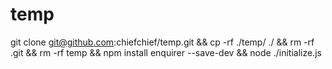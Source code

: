 # temp

git clone git@github.com:chiefchief/temp.git && cp -rf ./temp/ ./ && rm -rf .git && rm -rf temp && npm install enquirer --save-dev && node ./initialize.js
